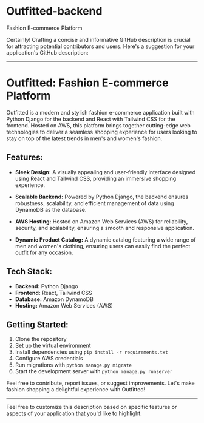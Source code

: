 # Outfitted-backend
Fashion E-commerce Platform

Certainly! Crafting a concise and informative GitHub description is crucial for attracting potential contributors and users. Here's a suggestion for your application's GitHub description:

---

# Outfitted: Fashion E-commerce Platform

Outfitted is a modern and stylish fashion e-commerce application built with Python Django for the backend and React with Tailwind CSS for the frontend. Hosted on AWS, this platform brings together cutting-edge web technologies to deliver a seamless shopping experience for users looking to stay on top of the latest trends in men's and women's fashion.

## Features:

- **Sleek Design:** A visually appealing and user-friendly interface designed using React and Tailwind CSS, providing an immersive shopping experience.

- **Scalable Backend:** Powered by Python Django, the backend ensures robustness, scalability, and efficient management of data using DynamoDB as the database.

- **AWS Hosting:** Hosted on Amazon Web Services (AWS) for reliability, security, and scalability, ensuring a smooth and responsive application.

- **Dynamic Product Catalog:** A dynamic catalog featuring a wide range of men and women's clothing, ensuring users can easily find the perfect outfit for any occasion.

## Tech Stack:

- **Backend:** Python Django
- **Frontend:** React, Tailwind CSS
- **Database:** Amazon DynamoDB
- **Hosting:** Amazon Web Services (AWS)

## Getting Started:

1. Clone the repository
2. Set up the virtual environment
3. Install dependencies using `pip install -r requirements.txt`
4. Configure AWS credentials
5. Run migrations with `python manage.py migrate`
6. Start the development server with `python manage.py runserver`

Feel free to contribute, report issues, or suggest improvements. Let's make fashion shopping a delightful experience with Outfitted!

---

Feel free to customize this description based on specific features or aspects of your application that you'd like to highlight.
